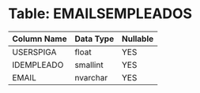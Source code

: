 # Table: EMAILSEMPLEADOS

| Column Name | Data Type | Nullable |
|-------------|-----------|----------|
| USERSPIGA | float | YES |
| IDEMPLEADO | smallint | YES |
| EMAIL | nvarchar | YES |
